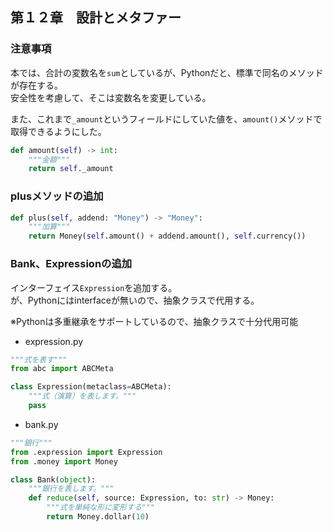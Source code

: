 ## 第１２章　設計とメタファー

### 注意事項
本では、合計の変数名を`sum`としているが、Pythonだと、標準で同名のメソッドが存在する。  
安全性を考慮して、そこは変数名を変更している。

また、これまで`_amount`というフィールドにしていた値を、`amount()`メソッドで取得できるようにした。

```python
def amount(self) -> int:
    """金額"""
    return self._amount
```

### plusメソッドの追加
```python
def plus(self, addend: "Money") -> "Money":
    """加算"""
    return Money(self.amount() + addend.amount(), self.currency())
```

### Bank、Expressionの追加

インターフェイス`Expression`を追加する。  
が、Pythonにはinterfaceが無いので、抽象クラスで代用する。

※Pythonは多重継承をサポートしているので、抽象クラスで十分代用可能

* expression.py

```python
"""式を表す"""
from abc import ABCMeta

class Expression(metaclass=ABCMeta):
    """式（演算）を表します。"""
    pass
```

* bank.py

```python
"""銀行"""
from .expression import Expression
from .money import Money

class Bank(object):
    """銀行を表します。"""
    def reduce(self, source: Expression, to: str) -> Money:
        """式を単純な形に変形する"""
        return Money.dollar(10)
```